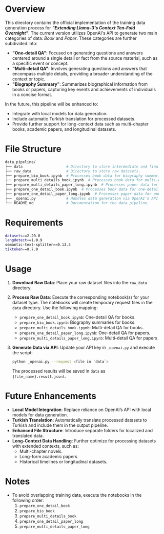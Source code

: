 # Overview

This directory contains the official implementation of the training data generation process for ***"Extending Llama-3's Context Ten-Fold Overnight"***. The current version utilizes OpenAI's API to generate two main categories of data: *Book* and *Paper*. These categories are further subdivided into:

- **"One-detail QA"**: Focused on generating questions and answers centered around a single detail or fact from the source material, such as a specific event or concept.
- **"Multi-detail QA"**: Involves generating questions and answers that encompass multiple details, providing a broader understanding of the context or topic.
- **"Biography Summary"**: Summarizes biographical information from books or papers, capturing key events and achievements of individuals in a concise format.

In the future, this pipeline will be enhanced to:

- Integrate with local models for data generation.
- Include automatic Turkish translation for processed datasets.
- Provide further support for long-context data such as multi-chapter books, academic papers, and longitudinal datasets.

# File Structure

```bash
data_pipeline/
├── data                    # Directory to store intermediate and final processed data.
├── raw_data                # Directory to store raw datasets.
├── prepare_bio_book.ipynb  # Processes book data for biography summaries.
├── prepare_multi_details_book.ipynb  # Processes book data for multi-detail QA.
├── prepare_multi_details_paper_long.ipynb  # Processes paper data for multi-detail QA.
├── prepare_one_detail_book.ipynb  # Processes book data for one-detail QA.
├── prepare_one_detail_paper_long.ipynb  # Processes paper data for one-detail QA.
├── _openai.py              # Handles data generation via OpenAI's API (future integration with local models).
└── README.md               # Documentation for the data pipeline.
```

# Requirements

```bash
datasets==2.20.0
langdetect==1.0.9
semantic-text-splitter==0.13.3
tiktoken==0.7.0
```

# Usage

1. **Download Raw Data**: Place your raw dataset files into the `raw_data` directory.

2. **Process Raw Data**: Execute the corresponding notebook(s) for your dataset type. The notebooks will create temporary request files in the `data` directory. Use the following mapping:

   - `prepare_one_detail_book.ipynb`: One-detail QA for books.
   - `prepare_bio_book.ipynb`: Biography summaries for books.
   - `prepare_multi_details_book.ipynb`: Multi-detail QA for books.
   - `prepare_one_detail_paper_long.ipynb`: One-detail QA for papers.
   - `prepare_multi_details_paper_long.ipynb`: Multi-detail QA for papers.

3. **Generate Data via API**: Update your API key in `_openai.py` and execute the script:

   ```bash
   python _openai.py --request <file in `data`>
   ```

   The processed results will be saved in `data` as `{file_name}.result.jsonl`.

# Future Enhancements

- **Local Model Integration**: Replace reliance on OpenAI’s API with local models for data generation.
- **Turkish Translation**: Automatically translate processed datasets to Turkish and include them in the output pipeline.
- **Enhanced File Structure**: Introduce separate folders for localized and translated data.
- **Long-Context Data Handling**: Further optimize for processing datasets with extended contexts, such as:
  - Multi-chapter novels.
  - Long-form academic papers.
  - Historical timelines or longitudinal datasets.

# Notes

- To avoid overlapping training data, execute the notebooks in the following order:
  1. `prepare_one_detail_book`
  2. `prepare_bio_book`
  3. `prepare_multi_details_book`
  4. `prepare_one_detail_paper_long`
  5. `prepare_multi_details_paper_long`

